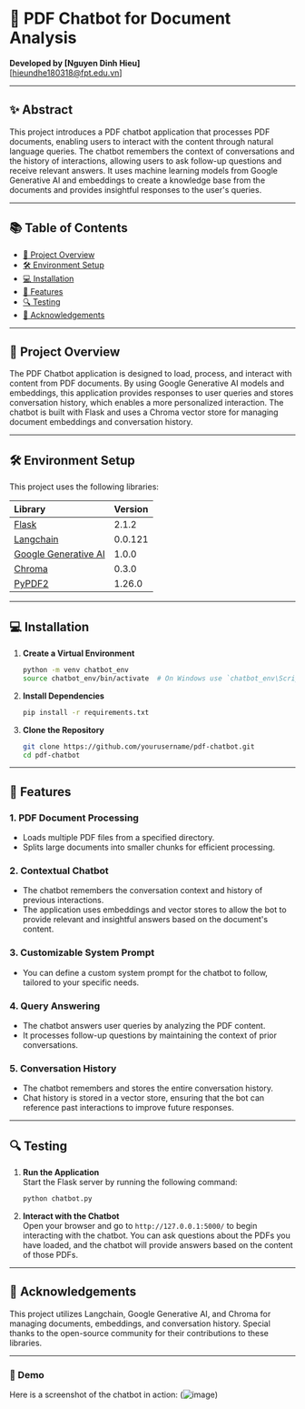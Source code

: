 
# 📄 PDF Chatbot for Document Analysis

**Developed by [Nguyen Dinh Hieu]**  
[hieundhe180318@fpt.edu.vn]

---

## ✨ Abstract

This project introduces a PDF chatbot application that processes PDF documents, enabling users to interact with the content through natural language queries. The chatbot remembers the context of conversations and the history of interactions, allowing users to ask follow-up questions and receive relevant answers. It uses machine learning models from Google Generative AI and embeddings to create a knowledge base from the documents and provides insightful responses to the user's queries.

---

## 📚 Table of Contents

- [📄 Project Overview](#project-overview)
- [🛠️ Environment Setup](#environment-setup)
- [💻 Installation](#installation)
- [🚀 Features](#features)
- [🔍 Testing](#testing)
- [🤝 Acknowledgements](#acknowledgements)

---

## 📄 Project Overview

The PDF Chatbot application is designed to load, process, and interact with content from PDF documents. By using Google Generative AI models and embeddings, this application provides responses to user queries and stores conversation history, which enables a more personalized interaction. The chatbot is built with Flask and uses a Chroma vector store for managing document embeddings and conversation history.

---

## 🛠️ Environment Setup

This project uses the following libraries:

| **Library** | **Version** |
|:------------|:-----------|
| [Flask](https://flask.palletsprojects.com/) | 2.1.2 |
| [Langchain](https://www.langchain.com) | 0.0.121 |
| [Google Generative AI](https://cloud.google.com/blog/topics/ai-machine-learning) | 1.0.0 |
| [Chroma](https://www.trychroma.com/) | 0.3.0 |
| [PyPDF2](https://pythonhosted.org/PyPDF2/) | 1.26.0 |

---

## 💻 Installation

1. **Create a Virtual Environment**  
   ```bash
   python -m venv chatbot_env
   source chatbot_env/bin/activate  # On Windows use `chatbot_env\Scripts\activate`
   ```

2. **Install Dependencies**  
   ```bash
   pip install -r requirements.txt
   ```

3. **Clone the Repository**  
   ```bash
   git clone https://github.com/yourusername/pdf-chatbot.git
   cd pdf-chatbot
   ```

---

## 🚀 Features

### 1. **PDF Document Processing**
   - Loads multiple PDF files from a specified directory.
   - Splits large documents into smaller chunks for efficient processing.

### 2. **Contextual Chatbot**
   - The chatbot remembers the conversation context and history of previous interactions.
   - The application uses embeddings and vector stores to allow the bot to provide relevant and insightful answers based on the document's content.

### 3. **Customizable System Prompt**
   - You can define a custom system prompt for the chatbot to follow, tailored to your specific needs.

### 4. **Query Answering**
   - The chatbot answers user queries by analyzing the PDF content.
   - It processes follow-up questions by maintaining the context of prior conversations.

### 5. **Conversation History**
   - The chatbot remembers and stores the entire conversation history.
   - Chat history is stored in a vector store, ensuring that the bot can reference past interactions to improve future responses.

---

## 🔍 Testing

1. **Run the Application**  
   Start the Flask server by running the following command:
   ```bash
   python chatbot.py
   ```

2. **Interact with the Chatbot**  
   Open your browser and go to `http://127.0.0.1:5000/` to begin interacting with the chatbot. You can ask questions about the PDFs you have loaded, and the chatbot will provide answers based on the content of those PDFs.

---

## 🤝 Acknowledgements

This project utilizes Langchain, Google Generative AI, and Chroma for managing documents, embeddings, and conversation history. Special thanks to the open-source community for their contributions to these libraries.

---

### 🎨 Demo

Here is a screenshot of the chatbot in action:
(![image](https://github.com/user-attachments/assets/7f3670e0-b877-48e7-afe2-adbcdc14d21f))

